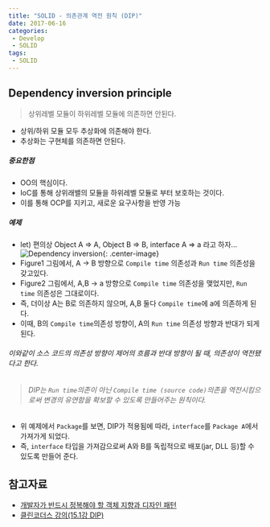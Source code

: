 ```yaml
---
title: "SOLID - 의존관계 역전 원칙 (DIP)"
date: 2017-06-16
categories:
 - Develop
 - SOLID
tags:
 - SOLID
---
```



## Dependency inversion principle
> 상위레벨 모듈이 하위레벨 모듈에 의존하면 안된다.
 - 상위/하위 모듈 모두 추상화에 의존해야 한다.
 - 추상화는 구현체를 의존하면 안된다.

##### 중요한점
 - OO의 핵심이다.
 - IoC를 통해 상위래밸의 모듈을 하위레벨 모듈로 부터 보호하는 것이다.
 - 이를 통해 OCP를 지키고, 새로운 요구사항을 반영 가능

##### 예제
 - let) 편의상 Object A => A, Object B => B, interface A => a 라고 하자...
![Dependency inversion](https://upload.wikimedia.org/wikipedia/commons/9/96/Dependency_inversion.png){: .center-image}
 - Figure1 그림에서, A -> B 방향으로 `Compile time` 의존성과 `Run time` 의존성을 갖고있다.
 - Figure2 그림에서, A,B -> a 방향으로 `Compile time` 의존성을 맺었지만, `Run time` 의존성은 그대로이다.
 - 즉, 더이상 A는 B로 의존하지 않으며, A,B 둘다 `Compile time`에 a에 의존하게 된다.
 - 이때, B의 `Compile time`의존성 방향이, A의 `Run time` 의존성 방향과 반대가 되게 된다.
###### 이와같이 소스 코드의 의존성 방향이 제어의 흐름과 반대 방향이 될 때, 의존성이 역전됐다고 한다.

> ###### DIP는 `Run time`의존이 아닌 `Compile time (source code)`의존을 역전시킴으로써 변경의 유연함을 확보할 수 있도록 만들어주는 원칙이다.

 - 위 예제에서 `Package`를 보면, DIP가 적용됨에 따라, `interface`를 `Package A`에서 가져가게 되었다.
 - 즉, `interface` 타입을 가져감으로써 A와 B를 독립적으로 배포(jar, DLL 등)할 수 있도록 만들어 준다.

## 참고자료
 - [개발자가 반드시 정복해야 할 객체 지향과 디자인 패턴](http://www.yes24.com/24/goods/9179120?scode=029)
 - [클린코더스 강의(15.1강 DIP)](https://www.youtube.com/watch?v=mI1PsrgogCw&index=18&list=PLagTY0ogyVkIl2kTr08w-4MLGYWJz7lNK)
